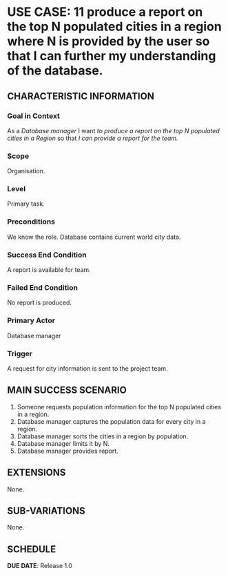 # USE CASE: 11 produce a report on the top N populated cities in a region where N is provided by the user so that I can further my understanding of the database.


## CHARACTERISTIC INFORMATION

### Goal in Context

As a *Database manager* I want *to produce a report on the top N populated cities in a Region* so that *I can provide a report for the team.*

### Scope

Organisation.

### Level

Primary task.

### Preconditions

We know the role.  Database contains current world city data.

### Success End Condition

A report is available for team.

### Failed End Condition

No report is produced.

### Primary Actor

Database manager

### Trigger

A request for city information is sent to the project team.

## MAIN SUCCESS SCENARIO

1. Someone requests population information for the top N populated cities in a region.
2. Database manager captures the population data for every city in a region.
3. Database manager sorts the cities in a region by population.
5. Database manager limits it by N.
6. Database manager provides report.

## EXTENSIONS

None.

## SUB-VARIATIONS

None.

## SCHEDULE

**DUE DATE**: Release 1.0